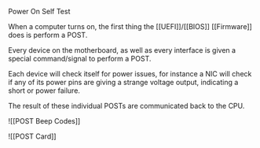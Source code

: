 Power On Self Test

When a computer turns on, the first thing the [[UEFI]]/[[BIOS]] [[Firmware]] does is perform a POST.

Every device on the motherboard, as well as every interface is given a special command/signal to perform a POST.

Each device will check itself for power issues, for instance a NIC will check if any of its power pins are giving a strange voltage output, indicating a short or power failure.

The result of these individual POSTs are communicated back to the CPU. 


![[POST Beep Codes]]

![[POST Card]]